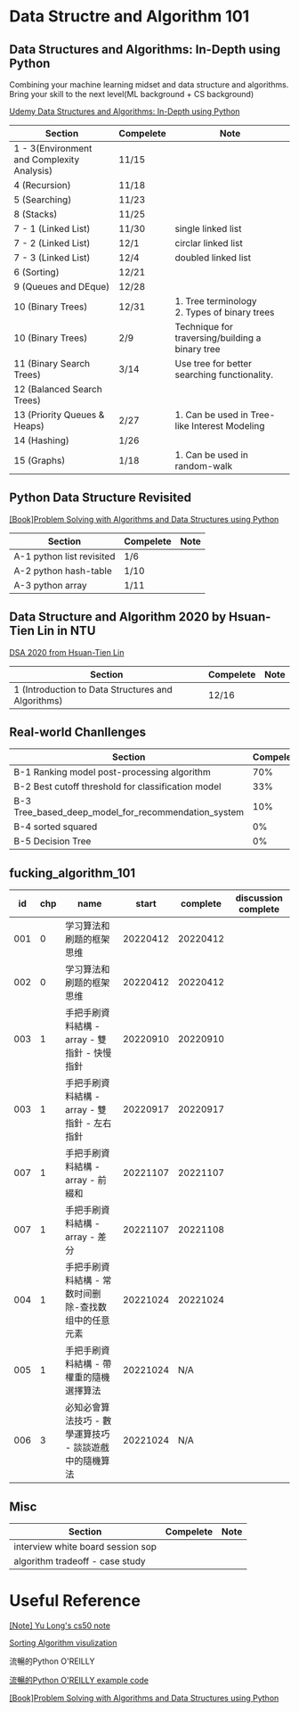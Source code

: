 # Data Structre and Algorithm 101

## Data Structures and Algorithms: In-Depth using Python

Combining your machine learning midset and data structure and algorithms. Bring your skill to the next level(ML background + CS background)

[Udemy Data Structures and Algorithms: In-Depth using Python](https://www.udemy.com/course/learning-data-structures-algorithms-in-python-from-scratch/learn/lecture/14520138#overview)


| Section | Compelete | Note  |
|---------|-----------|-------|
| 1 - 3(Environment and Complexity Analysis)   | 11/15     |  |
|4 (Recursion)        |11/18      ||
|5 (Searching)|11/23||
|8 (Stacks)|11/25||
|7 - 1 (Linked List)|11/30|single linked list
|7 - 2 (Linked List)|12/1|circlar linked list
|7 - 3 (Linked List)|12/4|doubled linked list
6 (Sorting)|12/21||
9 (Queues and DEque)|12/28||
10 (Binary Trees)|12/31|1. Tree terminology <br> 2. Types of binary trees|
10 (Binary Trees)|2/9|Technique for traversing/building a binary tree|
11 (Binary Search Trees)|3/14|Use tree for better searching functionality.|
12 (Balanced Search Trees)|||
13 (Priority Queues & Heaps)|2/27|1. Can be used in Tree-like Interest Modeling|
14 (Hashing)|1/26||
15 (Graphs)|1/18|1. Can be used in random-walk|


## Python Data Structure Revisited

[[Book]Problem Solving with Algorithms and Data Structures using Python](https://runestone.academy/runestone/books/published/pythonds3/index.html?fbclid=IwAR1Tl-_QijJadBJv-hytIEcAQskp02vBinhhLaYdg7zPMWqMEBN_6j185nI)

| Section | Compelete | Note  |
|---------|-----------|-------|
|A-1 python list revisited |1/6||
|A-2 python hash-table |1/10||
|A-3 python array |1/11||

## Data Structure and Algorithm 2020 by Hsuan-Tien Lin in NTU 

[DSA 2020 from Hsuan-Tien Lin](https://www.youtube.com/watch?v=8IOv2fnc01E&list=PLXVfgk9fNX2Kda9rttSvGROCtRQ3Sb8bA&index=2)

| Section | Compelete | Note  |
|---------|-----------|-------|
| 1 (Introduction to Data Structures and Algorithms)   | 12/16     | |

## Real-world Chanllenges

| Section | Compelete | Note  |
|---------|-----------|-------|
|B-1 Ranking model post-processing algorithm|70%||
|B-2 Best cutoff threshold for classification model|33%||
|B-3 Tree_based_deep_model_for_recommendation_system|10%|
|B-4 sorted squared|0%|
|B-5 Decision Tree|0%|

## fucking_algorithm_101

|id|chp|name|start|complete|discussion complete|
|--|---|----|-----|--------|------------------|
|001|0|学习算法和刷题的框架思维|20220412|20220412||
|002|0|学习算法和刷题的框架思维|20220412|20220412||
|003|1|手把手刷資料結構 - array - 雙指針 - 快慢指針|20220910|20220910|
|003|1|手把手刷資料結構 - array - 雙指針 - 左右指針|20220917|20220917|
|007|1|手把手刷資料結構 - array - 前綴和|20221107|20221107|
|007|1|手把手刷資料結構 - array - 差分|20221107|20221108|
|004|1|手把手刷資料結構 - 常数时间删除-查找数组中的任意元素|20221024|20221024|
|005|1|手把手刷資料結構 - 帶權重的隨機選擇算法|20221024|N/A|
|006|3|必知必會算法技巧 - 數學運算技巧 - 談談遊戲中的隨機算法|20221024|N/A|




## Misc

| Section | Compelete | Note  |
|---------|-----------|-------|
| interview white board session sop   |      | |
| algorithm tradeoff - case study    |      | |

# Useful Reference

[[Note] Yu Long's cs50 note](https://github.com/YLTsai0609/cs50)

[Sorting Algorithm visulization](https://visualgo.net/bn/sorting)

流暢的Python O'REILLY

[流暢的Python O'REILLY example code](https://github.com/fluentpython/example-code)

[[Book]Problem Solving with Algorithms and Data Structures using Python](https://runestone.academy/runestone/books/published/pythonds3/index.html?fbclid=IwAR1Tl-_QijJadBJv-hytIEcAQskp02vBinhhLaYdg7zPMWqMEBN_6j185nI)
